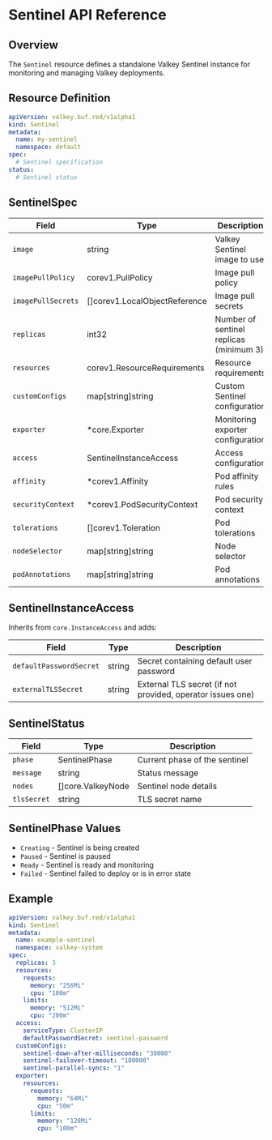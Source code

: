 # Sentinel API Reference

## Overview

The `Sentinel` resource defines a standalone Valkey Sentinel instance for monitoring and managing Valkey deployments.

## Resource Definition

```yaml
apiVersion: valkey.buf.red/v1alpha1
kind: Sentinel
metadata:
  name: my-sentinel
  namespace: default
spec:
  # Sentinel specification
status:
  # Sentinel status
```

## SentinelSpec

| Field | Type | Description |
|-------|------|-------------|
| `image` | string | Valkey Sentinel image to use |
| `imagePullPolicy` | corev1.PullPolicy | Image pull policy |
| `imagePullSecrets` | []corev1.LocalObjectReference | Image pull secrets |
| `replicas` | int32 | Number of sentinel replicas (minimum 3) |
| `resources` | corev1.ResourceRequirements | Resource requirements |
| `customConfigs` | map[string]string | Custom Sentinel configuration |
| `exporter` | *core.Exporter | Monitoring exporter configuration |
| `access` | SentinelInstanceAccess | Access configuration |
| `affinity` | *corev1.Affinity | Pod affinity rules |
| `securityContext` | *corev1.PodSecurityContext | Pod security context |
| `tolerations` | []corev1.Toleration | Pod tolerations |
| `nodeSelector` | map[string]string | Node selector |
| `podAnnotations` | map[string]string | Pod annotations |

## SentinelInstanceAccess

Inherits from `core.InstanceAccess` and adds:

| Field | Type | Description |
|-------|------|-------------|
| `defaultPasswordSecret` | string | Secret containing default user password |
| `externalTLSSecret` | string | External TLS secret (if not provided, operator issues one) |

## SentinelStatus

| Field | Type | Description |
|-------|------|-------------|
| `phase` | SentinelPhase | Current phase of the sentinel |
| `message` | string | Status message |
| `nodes` | []core.ValkeyNode | Sentinel node details |
| `tlsSecret` | string | TLS secret name |

## SentinelPhase Values

- `Creating` - Sentinel is being created
- `Paused` - Sentinel is paused
- `Ready` - Sentinel is ready and monitoring
- `Failed` - Sentinel failed to deploy or is in error state

## Example

```yaml
apiVersion: valkey.buf.red/v1alpha1
kind: Sentinel
metadata:
  name: example-sentinel
  namespace: valkey-system
spec:
  replicas: 3
  resources:
    requests:
      memory: "256Mi"
      cpu: "100m"
    limits:
      memory: "512Mi"
      cpu: "200m"
  access:
    serviceType: ClusterIP
    defaultPasswordSecret: sentinel-password
  customConfigs:
    sentinel-down-after-milliseconds: "30000"
    sentinel-failover-timeout: "180000"
    sentinel-parallel-syncs: "1"
  exporter:
    resources:
      requests:
        memory: "64Mi"
        cpu: "50m"
      limits:
        memory: "128Mi"
        cpu: "100m"
```
